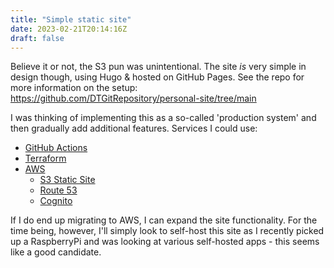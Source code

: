 ```yaml
---
title: "Simple static site"
date: 2023-02-21T20:14:16Z
draft: false
---
```


Believe it or not, the S3 pun was unintentional. The site _is_ very simple in design though, using Hugo & hosted on GitHub Pages. See the repo for more information on the setup: https://github.com/DTGitRepository/personal-site/tree/main 

I was thinking of implementing this as a so-called 'production system' and then gradually add additional features. 
Services I could use:

- [GitHub Actions](https://github.com/features/actions)
- [Terraform](https://developer.hashicorp.com/terraform?product_intent=terraform)
- [AWS](https://docs.aws.amazon.com/)
    - [S3 Static Site](https://docs.aws.amazon.com/AmazonS3/latest/userguide/WebsiteHosting.html)
    - [Route 53](https://docs.aws.amazon.com/route53/)
    - [Cognito](https://docs.aws.amazon.com/cognito/)

If I do end up migrating to AWS, I can expand the site functionality. For the time being, however, I'll simply look to self-host this site as I recently picked up a RaspberryPi and was looking at various self-hosted apps - this seems like a good candidate.